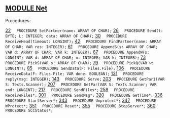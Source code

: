
## [MODULE Net](https://github.com/io-core/System/blob/main/Net.Mod)

Procedures:

[22](https://github.com/io-core/System/blob/main/Net.Mod#22) `  PROCEDURE SetPartner(name: ARRAY OF CHAR);`
[26](https://github.com/io-core/System/blob/main/Net.Mod#26) `  PROCEDURE Send(t: BYTE; L: INTEGER; data: ARRAY OF CHAR);`
[30](https://github.com/io-core/System/blob/main/Net.Mod#30) `  PROCEDURE ReceiveHead(timeout: LONGINT);`
[42](https://github.com/io-core/System/blob/main/Net.Mod#42) `  PROCEDURE FindPartner(name: ARRAY OF CHAR; VAR res: INTEGER);`
[61](https://github.com/io-core/System/blob/main/Net.Mod#61) `  PROCEDURE AppendS(s: ARRAY OF CHAR; VAR d: ARRAY OF CHAR; VAR k: INTEGER);`
[67](https://github.com/io-core/System/blob/main/Net.Mod#67) `  PROCEDURE AppendW(s: LONGINT; VAR d: ARRAY OF CHAR; n: INTEGER; VAR k: INTEGER);`
[73](https://github.com/io-core/System/blob/main/Net.Mod#73) `  PROCEDURE PickS(VAR s: ARRAY OF CHAR);`
[79](https://github.com/io-core/System/blob/main/Net.Mod#79) `  PROCEDURE PickQ(VAR w: LONGINT);`
[85](https://github.com/io-core/System/blob/main/Net.Mod#85) `  PROCEDURE SendData(F: Files.File);`
[106](https://github.com/io-core/System/blob/main/Net.Mod#106) `  PROCEDURE ReceiveData(F: Files.File; VAR done: BOOLEAN);`
[131](https://github.com/io-core/System/blob/main/Net.Mod#131) `  PROCEDURE reply(msg: INTEGER);`
[143](https://github.com/io-core/System/blob/main/Net.Mod#143) `  PROCEDURE Serve;`
[203](https://github.com/io-core/System/blob/main/Net.Mod#203) `  PROCEDURE GetPar1(VAR S: Texts.Scanner);`
[207](https://github.com/io-core/System/blob/main/Net.Mod#207) `  PROCEDURE GetPar(VAR S: Texts.Scanner; VAR end: LONGINT);`
[217](https://github.com/io-core/System/blob/main/Net.Mod#217) `  PROCEDURE SendFiles*;`
[258](https://github.com/io-core/System/blob/main/Net.Mod#258) `  PROCEDURE ReceiveFiles*;`
[301](https://github.com/io-core/System/blob/main/Net.Mod#301) `  PROCEDURE SendMsg*;`
[320](https://github.com/io-core/System/blob/main/Net.Mod#320) `  PROCEDURE GetTime*;`
[336](https://github.com/io-core/System/blob/main/Net.Mod#336) `  PROCEDURE StartServer*;`
[343](https://github.com/io-core/System/blob/main/Net.Mod#343) `  PROCEDURE Unprotect*;`
[347](https://github.com/io-core/System/blob/main/Net.Mod#347) `  PROCEDURE WProtect*;`
[351](https://github.com/io-core/System/blob/main/Net.Mod#351) `  PROCEDURE Reset*;`
[355](https://github.com/io-core/System/blob/main/Net.Mod#355) `  PROCEDURE StopServer*;`
[360](https://github.com/io-core/System/blob/main/Net.Mod#360) `  PROCEDURE SCCStatus*;`
